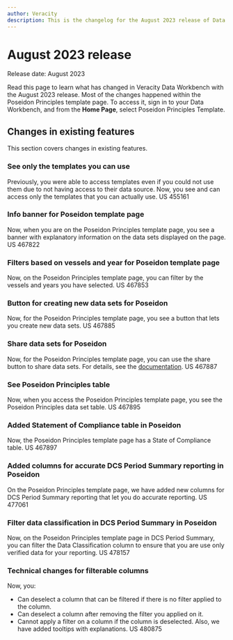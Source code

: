 ```yaml
---
author: Veracity
description: This is the changelog for the August 2023 release of Data Workbench.
---
```


# August 2023 release

Release date: August 2023

Read this page to learn what has changed in Veracity Data Workbench with the August 2023 release. Most of the changes happened within the Poseidon Principles template page. To access it, sign in to your Data Workbench, and from the **Home Page**, select Poseidon Principles Template. 

## Changes in existing features
This section covers changes in existing features.

### See only the templates you can use
Previously, you were able to access templates even if you could not use them due to not having access to their data source. Now, you see and can access only the templates that you can actually use.
US 455161

### Info banner for Poseidon template page
Now, when you are on the Poseidon Principles template page, you see a banner with explanatory information on the data sets displayed on the page.
US 467822

### Filters based on vessels and year for Poseidon template page
Now, on the Poseidon Principles template page, you can filter by the vessels and years you have selected.
US 467853

### Button for creating new data sets for Poseidon
Now, for the Poseidon Principles template page, you see a button that lets you create new data sets.
US 467885

### Share data sets for Poseidon
Now, for the Poseidon Principles template page, you can use the share button to share data sets. For details, see the [documentation](https://developer.veracity.com/docs/section/dataworkbench/dataworkbench#to-share-a-data-set).
US 467887

### See Poseidon Principles table
Now, when you access the Poseidon Principles template page, you see the Poseidon Principles data set table.
US 467895

### Added Statement of Compliance table in Poseidon
Now, the Poseidon Principles template page has a State of Compliance table.
US 467897

### Added columns for accurate DCS Period Summary reporting in Poseidon
On the Poseidon Principles template page, we have added new columns for DCS Period Summary reporting that let you do accurate reporting.
US 477061

### Filter data classification in DCS Period Summary in Poseidon
Now, on the Poseidon Principles template page in DCS Period Summary, you can filter the Data Classification column to ensure that you are use only verified data for your reporting.
US 478157

### Technical changes for filterable columns
Now, you:
* Can deselect a column that can be filtered if there is no filter applied to the column.
* Can deselect a column after removing the filter you applied on it.
* Cannot apply a filter on a column if the column is deselected.
Also, we have added tooltips with explanations.
US 480875